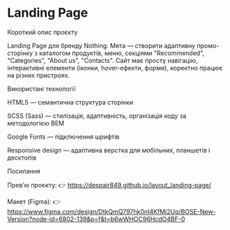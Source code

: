 # Landing Page


Короткий опис проєкту

Landing Page для бренду Nothing.
Мета — створити адаптивну промо-сторінку з каталогом продуктів, меню, секціями "Recommended", "Categories", "About us", "Contacts".
Сайт має просту навігацію, інтерактивні елементи (іконки, hover-ефекти, форми), коректно працює на різних пристроях.

Використані технології

HTML5 — семантична структура сторінки

SCSS (Sass) — стилізація, адаптивність, організація коду за методологією BEM

Google Fonts — підключення шрифтів

Responsive design — адаптивна верстка для мобільних, планшетів і десктопів

Посилання

Прев’ю проєкту: 👉 https://despair849.github.io/layout_landing-page/

Макет (Figma): 👉 https://www.figma.com/design/DtkQmQ797hk0nI4KfMi2Uq/BOSE-New-Version?node-id=6802-139&p=f&t=b6wWHOC96HcdO4BF-0
